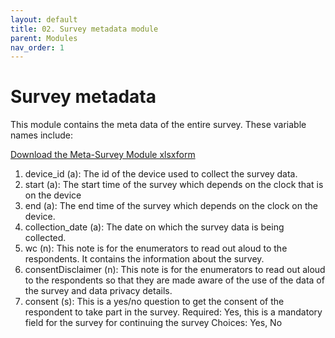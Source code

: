 ```yaml
---
layout: default
title: 02. Survey metadata module
parent: Modules
nav_order: 1
---
```


# Survey metadata

This module contains the meta data of the entire survey. These variable names include:

[Download the Meta-Survey Module xlsxform](Modules/df_survey.xlsx)


1.	device_id (a): The id of the device used to collect the survey data.
2.	start (a): The start time of the survey which depends on the clock that is on the device
3.	end (a): The end time of the survey which depends on the clock on the device.
4.	collection_date (a): The date on which the survey data is being collected.
5.	wc (n): This note is for the enumerators to read out aloud to the respondents. It contains the information about the survey.
6.	consentDisclaimer (n): This note is for the enumerators to read out aloud to the respondents so that they are made aware of the use of the data of the survey and data privacy details.
7.	consent (s): This is a yes/no question to get the consent of the respondent to take part in the survey. 
                Required: Yes, this is a mandatory field for the survey for continuing the survey
                Choices: Yes, No